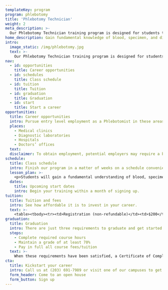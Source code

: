 ```yaml
---
templateKey: program
program: phlebotomy
title: 'Phlebotomy Technician'
weight: 2
meta_description: >-
  Our Phlebotomy Technician training program is designed for students to graduate with the skills and knowledge to pursue entry level employment as a Phlebotomist in a clinic, diagnostic laboratory, hospital, or doctor’s office.
home_description: Gain fundamental knowledge of blood, specimen, and diagnostic collection procedures. Become a clinical lab worker at hospitals, private practices, research clinics, and more.
intro:
  image_static: /img/phlebotomy.jpg
  text: >-
    Our Phlebotomy Technician training program is designed for students to graduate with the skills and knowledge to pursue entry level employment as a Phlebotomist in a clinic, diagnostic laboratory, hospital, or doctor’s office.
nav:
  - id: opportunities
    title: Career opportunities
  - id: schedules
    title: Class schedule
  - id: tuition
    title: Tuition
  - id: graduation
    title: Graduation
  - id: start
    title: Start a career
opportunities:
  title: Career opportunities
  intro: Pursue entry level employment as a Phlebotomist in these areas.
  places:
    - Medical clinics
    - Diagnostic laboratories
    - Hospitals
    - Doctors’ offices
  text: 
  disclaimer: To obtain employment, potential employers may require a background check, driving record check, and/or drug testing.
schedule:
  title: Class schedule
  intro: Finish our program in a matter of weeks on a schedule convenient to you.
  lesson_plan: >-
    <p>Students will gain a fundamental understanding of blood, specimen, and diagnostic collection procedures. In addition, you will learn skills to enable successful communication, HIPAA compliance, and meticulous CDC established infection control procedures.</p><p>The Phlebotomy Technician training program is divided into two parts.</p><table><tbody><tr><td>Classroom</td><td>64 hours</td></tr><tr><td>Clinical<sup>*</sup></td><td>46 hours</td></tr></tbody><tfoot><tr><td></td><td>110 total instructional hours</td></tr></tfoot></table><small><sup>*</sup>Clinical hours include work in a lab and at a designated clinical facility.</small>
  dates:
    title: Upcoming start dates
    intro: Begin your training within a month of signing up.
tuition:
  title: Tuition and fees
  intro: See how affordable it is to invest in your career.
  text: >-
    <table><tbody><tr><td>Registration (non-refundable)</td><td>$200</td></tr><tr><td>Tuition</td><td>$900</td></tr><tr><td>Books, lab coat, and clinical materials</td><td>$100</td></tr></tbody><tfoot><tr><td>Total</td><td>$1,200</td></tr></tfoot></table>
graduation:
  title: Graduation
  intro: There are just three requirements to graduate and get started on your career in healthcare.
  steps:
    - Complete required course hours
    - Maintain a grade of at least 70%
    - Pay in full all course fees/tuition
  text: >-
    When these requirements have been satisfied, a Certificate of Completion and official transcript will be issued. Excel Academy graduates may wish to independently pursue National Certification.
cta:
  title: Kickstart your career
  intro: Call us at (203) 691-7989 or visit one of our campuses to get more information on our courses with no obligations.
  form_header: Come to an open house
  form_button: Sign up
---
```

